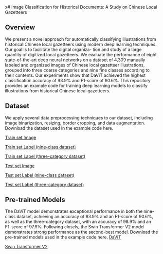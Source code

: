x# Image Classification for Historical Documents: A Study on Chinese Local Gazetteers
## Overview
We present a novel approach for automatically classifying illustrations from historical Chinese
local gazetteers using modern deep learning techniques. Our goal is to facilitate the digital organiza-
tion and study of a large quantity of digitized local gazetteers. We evaluate the performance of eight
state-of-the-art deep neural networks on a dataset of 4,309 manually labeled and organized images
of Chinese local gazetteer illustrations, grouped into three coarse categories and nine fine classes
according to their contents. Our experiments show that DaViT achieved the highest classification
accuracy of 93.9% and F1-score of 90.6%.
This repository provides an example code for training deep learning models to classify illustrations from historical Chinese
local gazetteers.
## Dataset
We apply several data preprocessing techniques to our dataset, including image binarization, resizing, border cropping, and data augmentation. Download the dataset used in the example code here.

[Train set Image](<https://drive.google.com/uc?export=download&id=1a1Yu9hHvHq4x3SluiyREpJW4Rr0SWl_N>)

[Train set Label (nine-class dataset)](<https://drive.google.com/uc?export=download&id=1D2QCOSbUH8ZX8OYhnZw08jatxVja0EVi>)

[Train set Label (three-category dataset)](<https://drive.google.com/uc?export=download&id=1cJ_yZxj4wVyBUGSouwiN1RUZwPeW2zNf>)

[Test set Image](<https://drive.google.com/uc?export=download&id=11gC_Why2OHo-_ObhaxyOwKXiPpoXTnwL>)

[Test set Label (nine-class dataset)](<https://drive.google.com/uc?export=download&id=1avLOcZEtptZtIu1W0dWQRX9meOdnAkDl>)

[Test set Label (three-category dataset)](<https://drive.google.com/uc?export=download&id=1Dy7IcPAjb5Dj16kR5o4D02wYZGNrSxZY>)
## Pre-trained Models
The DaViT model demonstrates exceptional performance in both the nine-class dataset, achieving an accuracy of 93.9% and an F1-score of 90.6%, as well as the three-category dataset, with an accuracy of 98.9% and an F1-score of 97.9%. Following closely, the Swin Transformer V2 model demonstrates strong performance as the second-best model. Download the pre-trained models used in the example code here.
[DaViT](<https://drive.google.com/uc?export=download&id=1NkxpMgbTXSlyo5_P08KSgVZJtoancrnM>)

[Swin Transformer V2](<https://drive.google.com/uc?export=download&id=1PdaYuM_9PztDhQNOyblPiu9FsDOvpTyZ>)

